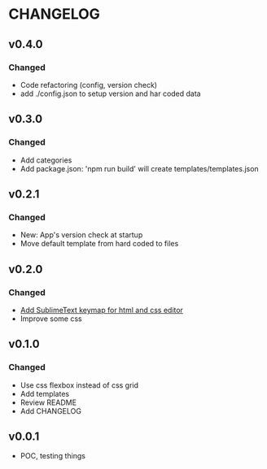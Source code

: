 # CHANGELOG

<!--
Read this section if it's your first time writing changelog, if not read anyway.

Guidelines:
- Don't dump commit log diffs as changelogs. Bad idea, it is.
- Changelogs are for humans, not machines.
- There should be an entry for every single version.
- The same types of changes should be grouped.
- the latest version comes first.

Tags:
- Added: for new features.
- Changed: for changes in existing functionality.
- Deprecated: for soon-to-be removed features.
- Removed: for now removed features.
- Fixed: for any bug fixes.
- Security: in case of vulnerabilities.

Good to have: commit or PR links.

-->


## v0.4.0

### Changed

- Code refactoring (config, version check)
- add ./config.json to setup version and har coded data

## v0.3.0

### Changed

- Add categories 
- Add package.json: 'npm run build' will create templates/templates.json 

## v0.2.1

### Changed

- New: App's version check at startup 
- Move default template from hard coded to files

## v0.2.0

### Changed

- [Add SublimeText keymap for html and css editor](https://codemirror.net/5/doc/manual.html#keymaps)
- Improve some css 

## v0.1.0

### Changed

- Use css flexbox instead of css grid
- Add templates  
- Review README
- Add CHANGELOG

## v0.0.1 

- POC, testing things
